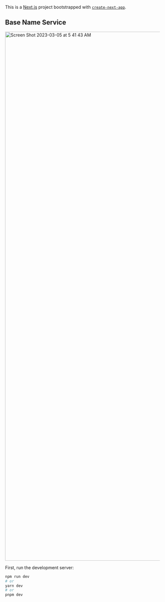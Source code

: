 This is a [Next.js](https://nextjs.org/) project bootstrapped with [`create-next-app`](https://github.com/vercel/next.js/tree/canary/packages/create-next-app).

## Base Name Service

<img width="1725" alt="Screen Shot 2023-03-05 at 5 41 43 AM" src="https://user-images.githubusercontent.com/13912728/222961106-c78ee883-c99a-400a-9e81-d8be7d4fd2e6.png">


First, run the development server:

```bash
npm run dev
# or
yarn dev
# or
pnpm dev
```

